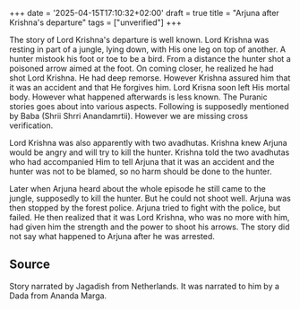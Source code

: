 +++
date = '2025-04-15T17:10:32+02:00'
draft = true
title = "Arjuna after Krishna's departure"
tags = ["unverified"]
+++

The story of Lord Krishna's departure is well known. Lord Krishna was resting in part of a jungle, lying down, with His one leg on top of another. A hunter mistook his foot or toe to be a bird. From a distance the hunter shot a poisoned arrow aimed at the foot. On coming closer, he realized he had shot Lord Krishna. He had deep remorse. However Krishna assured him that it was an accident and that He forgives him. Lord Krisna soon left His mortal body. However what happened afterwards is less known. The Puranic stories goes about into various aspects. Following is supposedly mentioned by Baba (Shrii Shrri Anandamrtii). However we are missing cross verification.

Lord Krishna was also apparently with two avadhutas. Krishna knew Arjuna would be angry and will try to kill the hunter. Krishna told the two avadhutas who had accompanied Him to tell Arjuna that it was an accident and the hunter was not to be blamed, so no harm should be done to the hunter. 

Later when Arjuna heard about the whole episode he still came to the jungle, supposedly to kill the hunter. But he could not shoot well. Arjuna was then stopped by the forest police. Arjuna tried to fight with the police, but failed. He then realized that it was Lord Krishna, who was no more with him, had given him the strength and the power to shoot his arrows. The story did not say what happened to Arjuna after he was arrested.

## Source
Story narrated by Jagadish from Netherlands. It was narrated to him by a Dada from Ananda Marga.